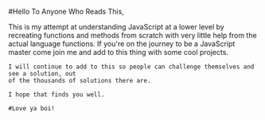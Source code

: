 #Hello To Anyone Who Reads This,

  This is my attempt at understanding JavaScript at a lower level by recreating functions and
  methods from scratch with very little help from the actual language functions. If you're on the
  journey to be a JavaScript master come join me and add to this thing with some cool projects.

    I will continue to add to this so people can challenge themselves and see a solution, out
    of the thousands of solutions there are.

    I hope that finds you well.

    #Love ya boi!
